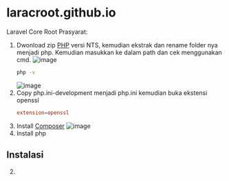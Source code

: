 # laracroot.github.io
Laravel Core Root
Prasyarat:
1. Dwonload zip [PHP](https://www.php.net/downloads.php) versi NTS, kemudian ekstrak dan rename folder nya menjadi php. Kemudian masukkan ke dalam path dan cek menggunakan cmd.
   ![image](https://github.com/user-attachments/assets/e73dd75f-fd4a-4ab7-a92b-241e25706e03)
   ```sh
   php -v
   ```
   ![image](https://github.com/user-attachments/assets/6c1dcc3c-99a8-4c72-a2b4-d82b9b13755b)  
2. Copy php.ini-development menjadi php.ini kemudian buka ekstensi openssl
   ```conf
   extension=openssl
   ```
4. Install [Composer](https://getcomposer.org/download/)
   ![image](https://github.com/user-attachments/assets/5c59f00b-74ff-4706-8f0a-ae6a6f421d3c)
2. Install php 
## Instalasi




2. 
